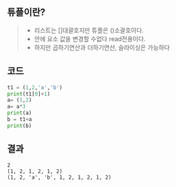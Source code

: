 ## 튜플이란?
> * 리스트는 []대괄호지만 튜플은 ()소괄호이다.
> * 안에 요소 값을 변경할 수없다 read전용이다.
> * 하지만 곱하기연산과 더하기연산, 슬라이싱은 가능하다


## 코드
```py
t1 = (1,2,'a','b')
print(t1[0]+1)
a= (1,2)
a= a*3
print(a)
b = t1+a
print(b)
```

## 결과
```
2
(1, 2, 1, 2, 1, 2)
(1, 2, 'a', 'b', 1, 2, 1, 2, 1, 2)
```
